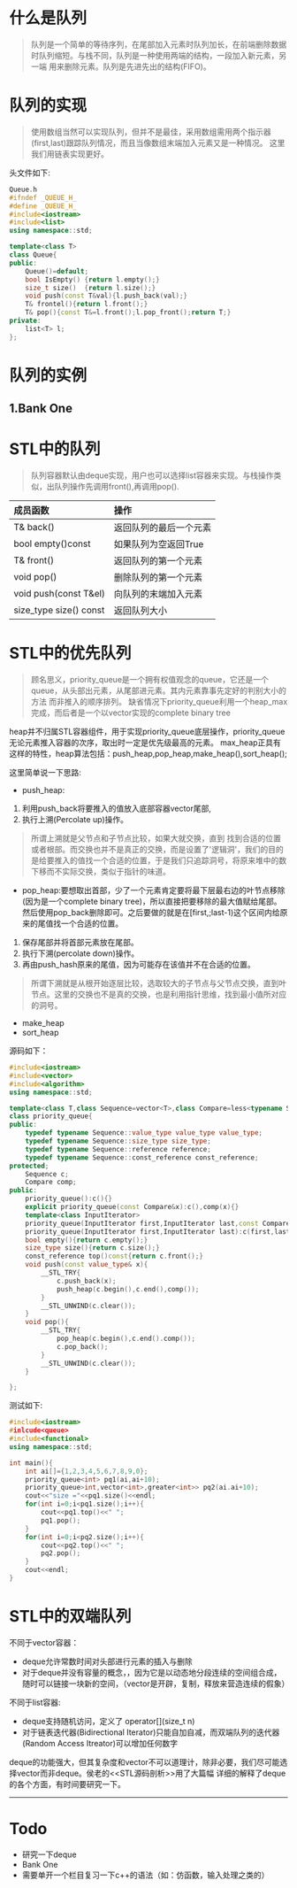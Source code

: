 # 什么是队列
> 队列是一个简单的等待序列，在尾部加入元素时队列加长，在前端删除数据时队列缩短。与栈不同，队列是一种使用两端的结构，一段加入新元素，另一端
用来删除元素。队列是先进先出的结构(FIFO)。

# 队列的实现
> 使用数组当然可以实现队列，但并不是最佳，采用数组需用两个指示器(first,last)跟踪队列情况，而且当像数组末端加入元素又是一种情况。
这里我们用链表实现更好。

头文件如下:
```c++
Queue.h
#ifndef _QUEUE_H_
#define _QUEUE_H_
#include<iostream>
#include<list>
using namespace::std;

template<class T>
class Queue{
public:
	Queue()=default;
	bool IsEmpty() {return l.empty();}
	size_t size()  {return l.size();}
	void push(const T&val){l.push_back(val);}
	T& frontel(){return l.front();}
	T& pop(){const T&=l.front();l.pop_front();return T;}
private:
	list<T> l;
};
```

# 队列的实例
1.Bank One
---

# STL中的队列
> 队列容器默认由deque实现，用户也可以选择list容器来实现。与栈操作类似，出队列操作先调用front(),再调用pop().

|成员函数|操作|
|:--|:--|
|T& back()|返回队列的最后一个元素|
|bool empty()const|如果队列为空返回True|
|T& front()|返回队列的第一个元素|
|void pop()|删除队列的第一个元素|
|void push(const T&el)|向队列的末端加入元素|
|size_type size() const|返回队列大小|

# STL中的优先队列
> 顾名思义，priority_queue是一个拥有权值观念的queue，它还是一个queue，从头部出元素，从尾部进元素。其内元素靠事先定好的判别大小的方法
而非推入的顺序排列。
> 缺省情况下priority_queue利用一个heap_max完成，而后者是一个以vector实现的complete binary tree

heap并不归属STL容器组件，用于实现priority_queue底层操作，priority_queue无论元素推入容器的次序，取出时一定是优先级最高的元素。
max_heap正具有这样的特性，heap算法包括：push_heap,pop_heap,make_heap(),sort_heap();

这里简单说一下思路:
* push_heap:

1. 利用push_back将要推入的值放入底部容器vector尾部,
2. 执行上溯(Percolate up)操作。
> 所谓上溯就是父节点和子节点比较，如果大就交换，直到
找到合适的位置或者根部。而交换也并不是真正的交换，而是设置了'逻辑洞'，我们的目的是给要推入的值找一个合适的位置，于是我们只追踪洞号，将原来堆中的数下移而不实际交换，类似于指针的味道。
* pop_heap:要想取出首部，少了一个元素肯定要将最下层最右边的叶节点移除(因为是一个complete binary tree)，所以直接把要移除的最大值赋给尾部。然后使用pop_back删除即可。之后要做的就是在[first,;last-1)这个区间内给原来的尾值找一个合适的位置。

1. 保存尾部并将首部元素放在尾部。
2. 执行下溯(percolate down)操作。
3. 再由push_hash原来的尾值，因为可能存在该值并不在合适的位置。
> 所谓下溯就是从根开始逐层比较，选取较大的子节点与父节点交换，直到叶节点。这里的交换也不是真的交换，也是利用指针思维，找到最小值所对应的洞号。

* make_heap
* sort_heap

源码如下：
```c++
#include<iostream>
#include<vector>
#include<algorithm>
using namespace::std;

template<class T,class Sequence=vector<T>,class Compare=less<typename Sequence::value_type>>
class priority_queue{
public:
	typedef typename Sequence::value_type value_type value_type;
	typedef typename Sequence::size_type size_type;
	typedef typename Sequence::reference reference;
	typedef typename Sequence::const_reference const_reference;
protected;
	Sequence c;
	Compare comp;
public:
	priority_queue():c(){}
	explicit priority_queue(const Compare&x):c(),comp(x){}
	template<class InputIterator>
	priority_queue(InputIterator first,InputIterator last,const Compare&x):c(first,last),comp(x){make_heap(c.begin(),c.end(),comp);}
	priority_queue(InputIterator first,InputIterator last):c(first,last){make_heap(c.begin(),c.end());}
	bool empty(){return c.empty();}
	size_type size(){return c.size();}
	const_reference top()const{return c.front();}
	void push(const value_type& x){
		__STL_TRY{
			c.push_back(x);
			push_heap(c.begin(),c.end(),comp());
		}
		__STL_UNWIND(c.clear());
	}
	void pop(){
		__STL_TRY{
			pop_heap(c.begin(),c.end().comp());
			c.pop_back();
		}
		__STL_UNWIND(c.clear());
	}

};
```
测试如下:
```c++
#include<iostream>
#inlcude<queue>
#include<functional>
using namespace::std;

int main(){
	int ai[]={1,2,3,4,5,6,7,8,9,0};
	priority_queue<int> pq1(ai,ai+10);
	priority_queue>int,vector<int>,greater<int>> pq2(ai.ai+10);
	cout<<"size ="<<pq1.size()<<endl;
	for(int i=0;i<pq1.size();i++){
		cout<<pq1.top()<<" ";
		pq1.pop();
	}
	for(int i=0;i<pq2.size();i++){
		cout<<pq2.top()<<" ";
		pq2.pop();
	}
	cout<<endl;
}
```

# STL中的双端队列

不同于vector容器：
* deque允许常数时间对头部进行元素的插入与删除
* 对于deque并没有容量的概念，，因为它是以动态地分段连续的空间组合成，随时可以链接一块新的空间，（vector是开辟，复制，释放来营造连续的假象）
	
不同于list容器: 
* deque支持随机访问，定义了 operator[](size_t n)
* 对于链表迭代器(Bidirectional Iterator)只能自加自减，而双端队列的迭代器(Random Access Itreator)可以增加任何数字

deque的功能强大，但其复杂度和vector不可以道理计，除非必要，我们尽可能选择vector而非deque。侯老的<<STL源码剖析>>用了大篇幅
详细的解释了deque的各个方面，有时间要研究一下。

---
# Todo

* 研究一下deque
* Bank One
* 需要单开一个栏目复习一下c++的语法（如：仿函数，输入处理之类的）
